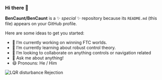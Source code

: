 ### Hi there 👋


**BenCaunt/BenCaunt** is a ✨ _special_ ✨ repository because its `README.md` (this file) appears on your GitHub profile.

Here are some ideas to get you started:

- 🔭 I’m currently working on winning FTC worlds.
- 🌱 I’m currently learning about robust control theory.
- 👯 I’m looking to collaborate on anything controls or navigation related
- 💬 Ask me about anything!
- 😄 Pronouns: He / Him 

![LQR disturbance Rejection](https://ibb.co/BVfySBq)
